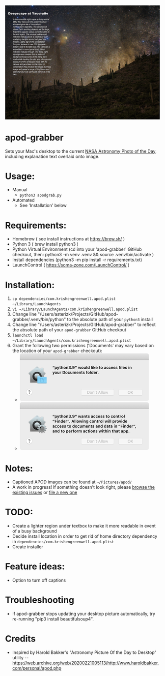 ![Example image created by apod-grabber](docs/2021-05-08.png)

apod-grabber
============
Sets your Mac's desktop to the current [NASA Astronomy Photo of the Day](https://apod.nasa.gov/apod/), including explanation text overlaid onto image.

# Usage:
- Manual
  - `python3 apodgrab.py`
- Automated
  - See 'Installation' below

# Requirements:
 - Homebrew ( see install instructions at https://brew.sh/ )
 - Python 3 ( brew install python3 )
 - Python Virtual Environment (cd into your 'apod-grabber' GitHub checkout, then: python3 -m venv .venv && source .venv/bin/activate )
 - Install dependencies (python3 -m pip install -r requirements.txt)
 - LaunchControl ( https://soma-zone.com/LaunchControl/ )

# Installation:
 1. `cp dependencies/com.krishengreenwell.apod.plist ~/Library/LaunchAgents`
 2. `vi ~/Library/LaunchAgents/com.krishengreenwell.apod.plist`
 3. Change line "<string>/Users/asterizk/Projects/GitHub/apod-grabber/.venv/bin/python</string>" to the absolute path of your `python3` install
 4. Change line "<string>/Users/asterizk/Projects/GitHub/apod-grabber</string>" to reflect the absolute path of your `apod-grabber` GitHub checkout
 5. `launchctl load ~/Library/LaunchAgents/com.krishengreenwell.apod.plist`
 6. Grant the following two permissions ('Documents' may vary based on the location of your `apod-grabber` checkout):
    - ![documents folder permission request](docs/python3-documents-folder.png)
    - ![finder permission request](docs/python3-finder.png)

# Notes:
 - Captioned APOD images can be found at `~/Pictures/apod/`
 - A work in progress! If something doesn't look right, please [browse the existing issues](https://github.com/asterizk/apod-grabber/issues) or [file a new one](https://github.com/asterizk/apod-grabber/issues/new)

# TODO:
 - Create a lighter region under textbox to make it more readable in event of a busy background
 - Decide install location in order to get rid of home directory dependency in `dependencies/com.krishengreenwell.apod.plist`
 - Create installer

# Feature ideas:
 - Option to turn off captions

# Troubleshooting
 - If apod-grabber stops updating your desktop picture automatically, try re-running "pip3 install beautifulsoup4".

# Credits
 - Inspired by Harold Bakker's "Astronomy Picture Of the Day to Desktop" utility -- https://web.archive.org/web/20200221005113/http://www.haroldbakker.com/personal/apod.php
